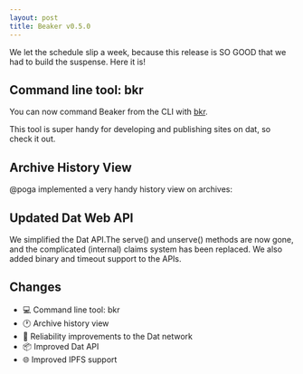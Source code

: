 ```yaml
---
layout: post
title: Beaker v0.5.0
---
```


We let the schedule slip a week, because this release is SO GOOD that we had to build the suspense.
Here it is!

## Command line tool: bkr

You can now command Beaker from the CLI with [bkr](https://github.com/electron/electron/pull/7947).

This tool is super handy for developing and publishing sites on dat, so check it out.

## Archive History View

@poga implemented a very handy history view on archives:

## Updated Dat Web API

We simplified the Dat API.The serve() and unserve() methods are now gone, and the complicated (internal) claims system has been replaced.
We also added binary and timeout support to the APIs.

## Changes
- 💻   Command line tool: bkr
- 🕐  Archive history view
- 🔩  Reliability improvements to the Dat network
- 📦  Improved Dat API
- 🌐  Improved IPFS support